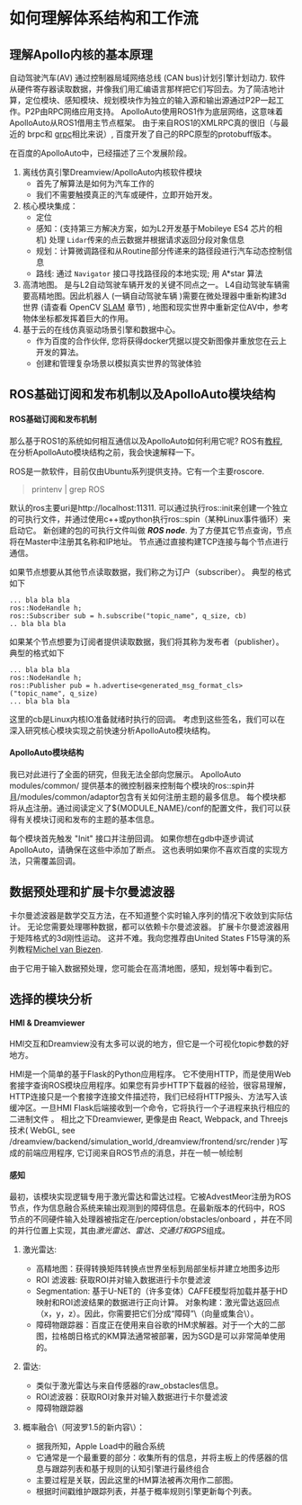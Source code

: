 如何理解体系结构和工作流
===========================================

## 理解Apollo内核的基本原理

自动驾驶汽车\(AV\) 通过控制器局域网络总线 \(CAN bus\)计划引擎计划动力. 软件从硬件寄存器读取数据，并像我们用汇编语言那样把它们写回去。为了简洁地计算，定位模块、感知模块、规划模块作为独立的输入源和输出源通过P2P一起工作。P2P由RPC网络应用支持。
ApolloAuto使用ROS1作为底层网络，这意味着ApolloAuto从ROS1借用主节点框架。 由于来自ROS1的XMLRPC真的很旧（与最近的 brpc和 [grpc](https://yiakwy.github.io/blog/2017/10/01/gRPC-C-CORE)相比来说）, 百度开发了自己的RPC原型的protobuff版本。 

在百度的ApolloAuto中，已经描述了三个发展阶段。
1. 离线仿真引擎Dreamview/ApolloAuto内核软件模块
   - 首先了解算法是如何为汽车工作的 
   - 我们不需要触摸真正的汽车或硬件，立即开始开发。
2. 核心模块集成： 
   - 定位
   - 感知：\(支持第三方解决方案，如为L2开发基于Mobileye ES4 芯片的相机\) 处理 `Lidar`传来的点云数据并根据请求返回分段对象信息
   - 规划：计算微调路径和从Routine部分传递来的路径段进行汽车动态控制信息
   - 路线: 通过 `Navigator` 接口寻找路径段的本地实现; 用 A\*star 算法 
3. 高清地图。 是与L2自动驾驶车辆开发的关键不同点之一。 L4自动驾驶车辆需要高精地图。因此机器人 \(一辆自动驾驶车辆 \)需要在微处理器中重新构建3d世界 \(请查看 OpenCV [SLAM]() 章节\) , 地图和现实世界中重新定位AV中，参考物体坐标都发挥着巨大的作用。
4. 基于云的在线仿真驱动场景引擎和数据中心。 
   - 作为百度的合作伙伴, 您将获得docker凭据以提交新图像并重放您在云上开发的算法。
   - 创建和管理复杂场景以模拟真实世界的驾驶体验

## ROS基础订阅和发布机制以及ApolloAuto模块结构


#### ROS基础订阅和发布机制

那么基于ROS1的系统如何相互通信以及ApolloAuto如何利用它呢? ROS有[教程](http://wiki.ros.org/ROS/Tutorials), 在分析ApolloAuto模块结构之前，我会快速解释一下。

ROS是一款软件，目前仅由Ubuntu系列提供支持。它有一个主要roscore. 

> printenv | grep ROS

默认的ros主要uri是http://localhost:11311. 可以通过执行ros::init来创建一个独立的可执行文件，并通过使用c++或python执行ros::spin（某种Linux事件循环）来启动它。
新创建的包的可执行文件叫做 ***ROS node***. 为了方便其它节点查询，节点将在Master中注册其名称和IP地址。 节点通过直接构建TCP连接与每个节点进行通信。

如果节点想要从其他节点读取数据，我们称之为订户（subscriber）。 典型的格式如下

```
... bla bla bla
ros::NodeHandle h;
ros::Subscriber sub = h.subscribe("topic_name", q_size, cb)
.. bla bla bla
```

如果某个节点想要为订阅者提供读取数据，我们将其称为发布者（publisher）。 典型的格式如下 

```
... bla bla bla
ros::NodeHandle h;
ros::Publisher pub = h.advertise<generated_msg_format_cls>("topic_name", q_size)
... bla bla bla
```

这里的cb是Linux内核IO准备就绪时执行的回调。 考虑到这些签名，我们可以在深入研究核心模块实现之前快速分析ApolloAuto模块结构。

#### ApolloAuto模块结构

我已对此进行了全面的研究，但我无法全部向您展示。 ApolloAuto modules/common/ 提供基本的微控制器来控制每个模块的ros::spin并且/modules/common/adaptor包含有关如何注册主题的最多信息。 每个模块都将从[点](https://github.com/yiakwy/apollo/blob/master/modules/common/adapters/adapter_manager.cc#L50)注册。通过阅读定义了${MODULE_NAME}/conf的配置文件，我们可以获得有关模块订阅和发布的主题的基本信息。

每个模块首先触发 "Init" 接口并注册回调。 如果你想在gdb中逐步调试ApolloAuto，请确保在这些中添加了断点。 这也表明如果你不喜欢百度的实现方法，只需覆盖回调。

## 数据预处理和扩展卡尔曼滤波器

卡尔曼滤波器是数学交互方法，在不知道整个实时输入序列的情况下收敛到实际估计。 无论您需要处理哪种数据，都可以依赖卡尔曼滤波器。 扩展卡尔曼滤波器用于矩阵格式的3d刚性运动。 这并不难。我向您推荐由United States F15导演的系列教程[Michel van Biezen](https://www.youtube.com/watch?v=CaCcOwJPytQ).

由于它用于输入数据预处理，您可能会在高清地图，感知，规划等中看到它。
 
## 选择的模块分析

#### HMI & Dreamviewer

HMI交互和Dreamview没有太多可以说的地方，但它是一个可视化topic参数的好地方。 

HMI是一个简单的基于Flask的Python应用程序。
它不使用HTTP，而是使用Web套接字查询ROS模块应用程序。如果您有异步HTTP下载器的经验，很容易理解，HTTP连接只是一个套接字连接文件描述符，我们已经将HTTP报头、方法写入该缓冲区。一旦HMI Flask后端接收到一个命令，它将执行一个子进程来执行相应的二进制文件
。
相比之下Dreamviewer, 更像是由 React, Webpack, and Threejs 技术\( WebGL, see /dreamview/backend/simulation_world,/dreamview/frontend/src/render \)写成的前端应用程序, 它订阅来自ROS节点的消息，并在一帧一帧绘制

#### 感知

最初，该模块实现逻辑专用于激光雷达和雷达过程。它被AdvestMeor注册为ROS节点，作为信息融合系统来输出观测到的障碍信息。在最新版本的代码中，ROS节点的不同硬件输入处理器被指定在/perception/obstacles/onboard
，并在不同的并行位置上实现，其由*激光雷达、雷达、交通灯和GPS*组成。
1. 激光雷达:
   - 高精地图：获得转换矩阵转换点世界坐标到局部坐标并建立地图多边形
   - ROI 滤波器: 获取ROI并对输入数据进行卡尔曼滤波
   - Segmentation: 基于U-NET的（许多变体）CAFFE模型将加载并基于HD映射和ROI滤波结果的数据进行正向计算。
   对象构建：激光雷达返回点（x，y，z）。因此，你需要把它们分成“障碍”\（向量或集合\）。   
   - 障碍物跟踪器：百度正在使用来自谷歌的HM求解器。对于一个大的二部图，拉格朗日格式的KM算法通常被部署，因为SGD是可以非常简单使用的。
2. 雷达:
   - 类似于激光雷达与来自传感器的raw_obstacles信息。
   - ROI滤波器：获取ROI对象并对输入数据进行卡尔曼滤波
   - 障碍物跟踪器

3. 概率融合\（阿波罗1.5的新内容\）：
   - 据我所知，Apple Load中的融合系统
   - 它通常是一个最重要的部分：收集所有的信息，并将主板上的传感器的信息与跟踪列表和基于规则的认知引擎进行最终组合
   - 主要过程是关联，因此这里的HM算法被再次用作二部图。
   - 根据时间戳维护跟踪列表，并基于概率规则引擎更新每个列表。
